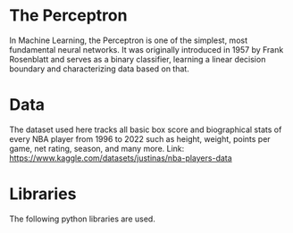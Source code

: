 # The Perceptron

In Machine Learning, the Perceptron is one of the simplest, most fundamental neural networks. It was originally introduced in 1957 by Frank Rosenblatt and serves as a binary classifier, learning a linear decision boundary and characterizing data based on that. 

# Data

The dataset used here tracks all basic box score and biographical stats of every NBA player from 1996 to 2022 such as height, weight, points per game, net rating, season, and many more. Link: https://www.kaggle.com/datasets/justinas/nba-players-data

# Libraries
The following python libraries are used.
